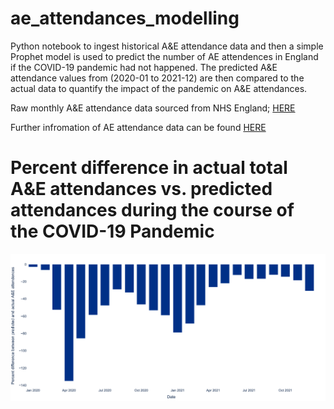 # ae_attendances_modelling

Python notebook to ingest historical A&E attendance data and then a simple Prophet model is used to predict the number of AE attendences in England if the COVID-19 pandemic had not happened. The predicted A&E attendance values from (2020-01 to 2021-12) are then compared to the actual data to quantify the impact of the pandemic on A&E attendances. 

Raw monthly A&E attendance data sourced from NHS England; [HERE](https://www.england.nhs.uk/statistics/statistical-work-areas/ae-waiting-times-and-activity/)

Further infromation of AE attendance data can be found [HERE](https://www.england.nhs.uk/statistics/wp-content/uploads/sites/2/2019/07/AE-Attendances-Emergency-Definitions-v4.0-final-July-2019.pdf)


# Percent difference in actual total A&E attendances vs. predicted attendances during the course of the COVID-19 Pandemic

![alt text](https://github.com/mattia-ficarelli/ae_attendances_modelling/blob/main/images/percent_difference_actual.png?raw=true)
